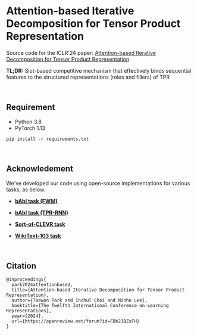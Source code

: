 # Attention-based Iterative Decomposition for Tensor Product Representation


Source code for the ICLR'24 paper: [Attention-based Iterative Decomposition for Tensor Product Representation](https://openreview.net/forum?id=FDb2JQZsFH)

**TL;DR:** Slot-based competitive mechanism that effectively binds sequential features to the structured representations (roles and fillers) of TPR

<br>

## Requirement

- Python 3.8
- PyTorch 1.13

```setup
pip install -r requirements.txt
```

<br>


## Acknowledement

We've developed our code using open-source implementations for various tasks, as below.

- **[bAbI task (FWM)](https://github.com/ischlag/Fast-Weight-Memory-public)** 

- **[bAbI task (TPR-RNN)](https://github.com/APodolskiy/TPR-RNN-Torch)** 

- **[Sort-of-CLEVR task](https://github.com/sarthmit/Compositional-Attention)** 

- **[WikiText-103 task](https://github.com/IDSIA/lmtool-fwp)** 

<br>

## Citation
```
@inproceedings{
  park2024attentionbased,
  title={Attention-based Iterative Decomposition for Tensor Product Representation},
  author={Taewon Park and Inchul Choi and Minho Lee},
  booktitle={The Twelfth International Conference on Learning Representations},
  year={2024},
  url={https://openreview.net/forum?id=FDb2JQZsFH}
}
```